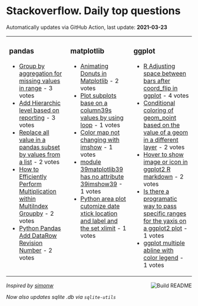 # Stackoverflow. Daily top questions 

Automatically updates via GitHub Action, last update: **<!-- date starts -->2021-03-23<!-- date ends -->**


<table><tr><td valign="top" width="33%">

### pandas
<!-- pandas starts -->
* [Group by aggregation for missing values in range](https://stackoverflow.com/questions/66766372/group-by-aggregation-for-missing-values-in-range) - 3 votes
* [Add Hierarchic level based on reporting](https://stackoverflow.com/questions/66760460/add-hierarchic-level-based-on-reporting) - 3 votes
* [Replace all value in a pandas subset by values from a list](https://stackoverflow.com/questions/66756693/replace-all-value-in-a-pandas-subset-by-values-from-a-list) - 2 votes
* [How to Efficiently Perform Multiplication within MultiIndex Groupby](https://stackoverflow.com/questions/66770102/how-to-efficiently-perform-multiplication-within-multiindex-groupby) - 2 votes
* [Python Pandas Add DataRow Revision Number](https://stackoverflow.com/questions/66770663/python-pandas-add-datarow-revision-number) - 2 votes
<!-- pandas ends -->
</td><td valign="top" width="34%">


### matplotlib
<!-- matplotlib starts -->
* [Animating Donuts in Matplotlib](https://stackoverflow.com/questions/66755454/animating-donuts-in-matplotlib) - 2 votes
* [Plot subplots base on a column39s values by using loop](https://stackoverflow.com/questions/66756515/plot-subplots-base-on-a-columns-values-by-using-loop) - 1 votes
* [Color map not changing with imshow](https://stackoverflow.com/questions/66761458/color-map-not-changing-with-imshow) - 1 votes
* [module 39matplotlib39 has no attribute 39imshow39](https://stackoverflow.com/questions/66771115/module-matplotlib-has-no-attribute-imshow) - 1 votes
* [Python area plot cutomize date xtick location and label and the set xlimit](https://stackoverflow.com/questions/66770909/python-area-plot-cutomize-date-x-tick-location-and-label-and-the-set-x-limit) - 1 votes
<!-- matplotlib ends -->
</td><td valign="top" width="34%">


### ggplot
<!-- ggplot2 starts -->
* [R Adjusting space between bars after coord_flip in ggplot](https://stackoverflow.com/questions/66768192/r-adjusting-space-between-bars-after-coord-flip-in-ggplot) - 4 votes
* [Conditional coloring of geom_point based on the value of a geom in a different layer](https://stackoverflow.com/questions/66756585/conditional-coloring-of-geom-point-based-on-the-value-of-a-geom-in-a-different-l) - 2 votes
* [Hover to show image or icon in ggplot2 R markdown](https://stackoverflow.com/questions/66759592/hover-to-show-image-or-icon-in-ggplot2-r-markdown) - 2 votes
* [Is there a programatic way to pass specific ranges for the yaxis on a ggplot2 plot](https://stackoverflow.com/questions/66770484/is-there-a-programatic-way-to-pass-specific-ranges-for-the-y-axis-on-a-ggplot2-p) - 1 votes
* [ggplot multiple abline with color legend](https://stackoverflow.com/questions/66767694/ggplot-multiple-abline-with-color-legend) - 1 votes
<!-- ggplot2 ends -->
</td></tr></table>

<a href="https://github.com/hp0404/hp0404/actions"><img src="https://github.com/hp0404/hp0404/workflows/Build%20README/badge.svg" align="right" alt="Build README"></a> <p>*Inspired by  [simonw](https://github.com/simonw/simonw)*</p> <p> *Now also updates sqlite .db via `sqlite-utils`* </p>
